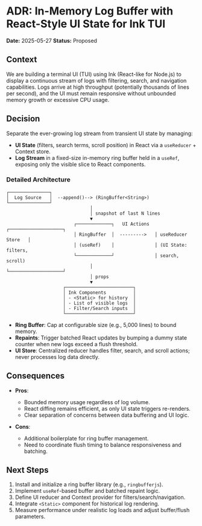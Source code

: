 # ADR: In-Memory Log Buffer with React-Style UI State for Ink TUI

**Date:** 2025-05-27 **Status:** Proposed

## Context

We are building a terminal UI (TUI) using Ink (React-like for Node.js) to display a continuous stream of logs with filtering, search, and navigation capabilities. Logs arrive at high throughput (potentially thousands of lines per second), and the UI must remain responsive without unbounded memory growth or excessive CPU usage.

## Decision

Separate the ever-growing log stream from transient UI state by managing:

- **UI State** (filters, search terms, scroll position) in React via a `useReducer` + Context store.
- **Log Stream** in a fixed-size in-memory ring buffer held in a `useRef`, exposing only the visible slice to React components.

### Detailed Architecture

```
┌───────────────┐
│  Log Source   │  --append()--> (RingBuffer<String>)
└───────────────┘
                               │
                               │ snapshot of last N lines
                               ▼
                         ┌─────────────┐   UI Actions  ┌────────────────────┐
                         │ RingBuffer  │  --------->   │ useReducer Store   │
                         │ (useRef)    │               │ (UI State: filters,
                         └─────────────┘               │ search, scroll)
                               │                      └────────────────────┘
                               │ props
                               ▼
                     ┌─────────────────────────┐
                     │ Ink Components          │
                     │ - <Static> for history  │
                     │ - List of visible logs  │
                     │ - Filter/Search inputs  │
                     └─────────────────────────┘
```

- **Ring Buffer**: Cap at configurable size (e.g., 5,000 lines) to bound memory.
- **Repaints**: Trigger batched React updates by bumping a dummy state counter when new logs exceed a flush threshold.
- **UI Store**: Centralized reducer handles filter, search, and scroll actions; never processes log data directly.

## Consequences

- **Pros**:

  - Bounded memory usage regardless of log volume.
  - React diffing remains efficient, as only UI state triggers re-renders.
  - Clear separation of concerns between data buffering and UI logic.

- **Cons**:

  - Additional boilerplate for ring buffer management.
  - Need to coordinate flush timing to balance responsiveness and batching.

## Next Steps

1. Install and initialize a ring buffer library (e.g., `ringbufferjs`).
2. Implement `useRef`-based buffer and batched repaint logic.
3. Define UI reducer and Context provider for filters/search/navigation.
4. Integrate `<Static>` component for historical log rendering.
5. Measure performance under realistic log loads and adjust buffer/flush parameters.

